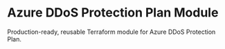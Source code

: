 # Azure DDoS Protection Plan Module

Production-ready, reusable Terraform module for Azure DDoS Protection Plan.
